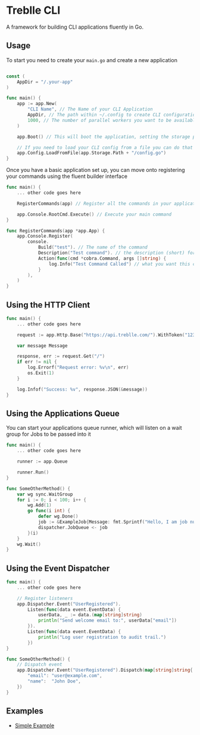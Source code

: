 # Treblle CLI

A framework for building CLI applications fluently in Go.

## Usage

To start you need to create your `main.go` and create a new application

```go

const (
	AppDir = "/.your-app"
)

func main() {
    app := app.New(
        "CLI Name", // The Name of your CLI Application
        AppDir, // The path within ~/.config to create CLI configuration
        1000, // The number of parallel workers you want to be available for dispatching tasks
    )

    app.Boot() // This will boot the application, setting the storage path for this run.

    // If you need to load your CLI config from a file you can do that using a fluent interface
    app.Config.LoadFromFile(app.Storage.Path + "/config.go")
}
```

Once you have a basic application set up, you can move onto registering your commands using the fluent builder interface

```go
func main() {
    ... other code goes here

    RegisterCommands(app) // Register all the commands in your application

    app.Console.RootCmd.Execute() // Execute your main command
}

func RegisterCommands(app *app.App) {
    app.Console.Register(
		console.
			Build("test"). // The name of the command
			Description("Test command"). // the description (short) for the command
			Action(func(cmd *cobra.Command, args []string) {
				log.Info("Test Command Called") // what you want this command to do
			}
        ),
	)
}
```

## Using the HTTP Client

```go
func main() {
    ... other code goes here

    request := app.Http.Base("https://api.treblle.com/").WithToken("123123")

	var message Message

	response, err := request.Get("/")
	if err != nil {
		log.Errorf("Request error: %v\n", err)
		os.Exit(1)
	}

	log.Infof("Success: %v", response.JSON(&message))
}
```

## Using the Applications Queue

You can start your applications queue runner, which will listen on a wait group for Jobs to be passed into it

```go
func main() {
    ... other code goes here

    runner := app.Queue

	runner.Run()
}

func SomeOtherMethod() {
    var wg sync.WaitGroup
	for i := 0; i < 100; i++ {
		wg.Add(1)
		go func(i int) {
			defer wg.Done()
			job := &ExampleJob{Message: fmt.Sprintf("Hello, I am job number %d", i)}
			dispatcher.JobQueue <- job
		}(i)
	}
	wg.Wait()
}
```

## Using the Event Dispatcher

```go
func main() {
    ... other code goes here

    // Register listeners
	app.Dispatcher.Event("UserRegistered").
		Listen(func(data event.EventData) {
			userData, _ := data.(map[string]string)
			println("Send welcome email to:", userData["email"])
		}).
		Listen(func(data event.EventData) {
			println("Log user registration to audit trail.")
		})
}

func SomeOtherMethod() {
    // Dispatch event
	app.Dispatcher.Event("UserRegistered").Dispatch(map[string]string{
		"email": "user@example.com",
		"name":  "John Doe",
	})
}
```

## Examples

- [Simple Example](./examples/simple.go)